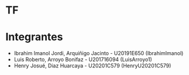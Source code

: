 # TF
# Integrantes
- Ibrahim Imanol Jordi, Arquiñigo Jacinto - U20191E650  (IbrahimImanol)
- Luis Roberto, Arroyo Bonifaz - U201716094  (LuisArroyo1)
- Henry Josué, Diaz Huarcaya - U20201C579  (HenryU20201C579)
